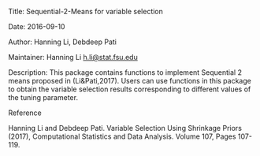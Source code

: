 Title: Sequential-2-Means for variable selection

Date: 2016-09-10

Author: Hanning Li, Debdeep Pati

Maintainer: Hanning Li <h.li@stat.fsu.edu>

Description: This package contains functions to implement Sequential 2 means proposed in (Li&Pati,2017). Users can use functions in this package to obtain the variable selection results corresponding to different values of the tuning parameter.


Reference

Hanning Li and Debdeep Pati. Variable Selection Using Shrinkage Priors
(2017), Computational Statistics and Data Analysis. Volume 107, Pages 107-119.